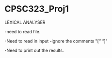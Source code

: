 # CPSC323_Proj1


LEXICAL ANALYSER


-need to read file. 

-Need to read in input 
    -ignore the comments "[*"  "*]"
    
-Need to print out the results.
